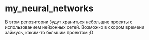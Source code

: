 # my_neural_networks

В этом репозитории будут храниться небольшие проекты с использованием нейронных сетей. Возможно в скором времени займусь, каким-то большим проектом ;D
